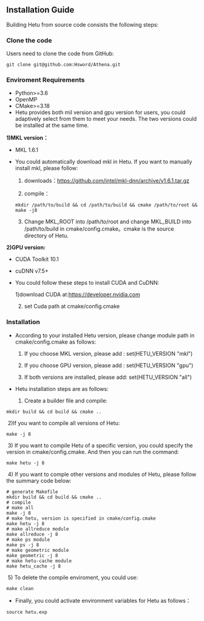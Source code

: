 ## Installation Guide

Building Hetu from source code consists the following steps:

### Clone the code 

Users need to clone the code from GitHub:

```
git clone git@github.com:Hsword/Athena.git
```



### Enviroment Requirements

- Python>=3.6
- OpenMP
- CMake>=3.18
- Hetu provides both mil version and gpu version for users, you could adaptively select from them to meet your needs. The two versions could be installed at the same time. 

**1)MKL version：**

- MKL 1.6.1

- You could automatically download mkl in Hetu. If you want to manually install mkl, please follow:

  1) downloads：https://github.com/intel/mkl-dnn/archive/v1.6.1.tar.gz

  2) compile：

  ```
  mkdir /path/to/build && cd /path/to/build && cmake /path/to/root && make -j8
  ```

  3) Change MKL_ROOT into /path/to/root and change MKL_BUILD into /path/to/build in cmake/config.cmake。cmake is the source directory of Hetu. 

**2)GPU version:**

- CUDA Toolkit 10.1

- cuDNN v7.5+

- You could follow these steps to install CUDA and CuDNN:

  1)download CUDA at:https://developer.nvidia.com

  2) set Cuda path at cmake/config.cmake

### Installation

- According to your installed Hetu version, please change module path in cmake/config.cmake as follows:

  1) If you choose MKL version, please add : set(HETU_VERSION "mkl")

  2) If you choose GPU version, please add : set(HETU_VERSION "gpu")

  3) If both versions are installed, please add: set(HETU_VERSION "all")

- Hetu installation steps are as follows:

  1) Create a builder file and compile:

```
mkdir build && cd build && cmake ..
```

​	2)If you want to compile all versions of Hetu:

```
make -j 8
```

​	3) If you want to compile Hetu of a specific version, you could specify the version in cmake/config.cmake. And then you can run the command:

```
make hetu -j 8
```

​	4) If you want to comple other versions and modules of Hetu, please follow the summary code below:

```
# generate Makefile
mkdir build && cd build && cmake ..
# compile
# make all
make -j 8
# make hetu, version is specified in cmake/config.cmake
make hetu -j 8
# make allreduce module
make allreduce -j 8
# make ps module
make ps -j 8
# make geometric module
make geometric -j 8
# make hetu-cache module
make hetu_cache -j 8
```

​	5) To delete the compile enviroment, you could use:

```
make clean
```

- Finally, you could activate environment variables for Hetu as follows：

```
source hetu.exp
```